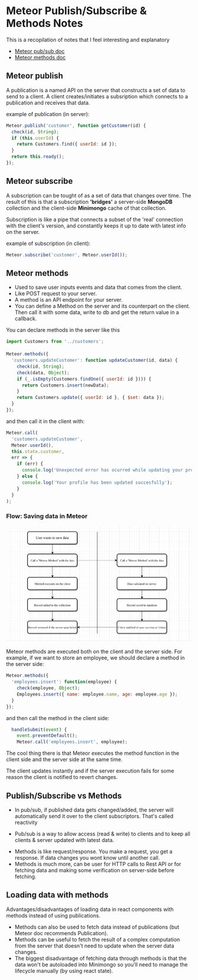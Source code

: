 # Meteor Publish/Subscribe & Methods Notes

This is a recopilation of notes that I feel interesting and explanatory

* [Meteor pub/sub doc](https://docs.meteor.com/api/pubsub.html)
* [Meteor methods doc](https://guide.meteor.com/methods.html)

## Meteor publish

A publication is a named API on the server that constructs a set of data to send to a client. A client creates/initiates a subsription which connects to a publication and receives that data.

example of publication (in server):

```javascript
Meteor.publish('customer', function getCustomer(id) {
  check(id, String);
  if (this.userId) {
    return Customers.find({ userId: id });
  }
  return this.ready();
});
```

## Meteor subscribe

A subscription can be tought of as a set of data that changes over time.
The result of this is that a subscription **'bridges'** a server-side **MongoDB** collection and the client-side **Minimongo** cache of that collection.

Subscription is like a pipe that connects a subset of the 'real' connection with the client's version, and constantly keeps it up to date with latest info on the server.

example of subscription (in client):

```javascript
Meteor.subscribe('customer', Meteor.userId());
```

## Meteor methods

* Used to save user inputs events and data that comes from the client.
* Like POST request to your server.
* A method is an API endpoint for your server.
* You can define a Method on the server and its counterpart on the client. Then call it with some data, write to db and get the return value in a callback.

You can declare methods in the server like this

```javascript
import Customers from '../customers';

Meteor.methods({
  'customers.updateCustomer': function updateCustomer(id, data) {
    check(id, String);
    check(data, Object);
    if (_.isEmpty(Customers.findOne({ userId: id }))) {
      return Customers.insert(newData);
    }
    return Customers.update({ userId: id }, { $set: data });
  }
});
```

and then call it in the client with:

```javascript
Meteor.call(
  'customers.updateCustomer',
  Meteor.userId(),
  this.state.customer,
  err => {
    if (err) {
      console.log('Unexpected error has ocurred while updating your profile.');
    } else {
      console.log('Your profile has been updated succesfully');
    }
  }
);
```

### Flow: Saving data in Meteor

![diagram](method-diagram.png "Meteor methods securely saving data")

Meteor methods are executed both on the client and the server side.
For example, if we want to store an employee, we should declare a method in the server side:

```javascript
Meteor.methods({
  'employees.insert': function(employee) {
    check(employee, Object);
    Employees.insert({ name: employee.name, age: employee.age });
  }
});
```

and then call the method in the client side:

```javascript
  handleSubmit(event) {
    event.preventDefault();
    Meteor.call('employees.insert', employee);
```

The cool thing there is that Meteor executes the method function in the client side and the server side at the same time.

The client updates instantly and if the server execution fails for some reason the client is notified to revert changes.

## Publish/Subscribe vs Methods

* In pub/sub, if published data gets changed/added, the server will automatically send it over to the client subscriptors. That's called reactivity

- Pub/sub is a way to allow access (read & write) to clients and to keep all clients & server updated with latest data.

* Methods is like request/response. You make a request, you get a response. If data changes you wont know until another call.
* Methods is much more, can be user for HTTP calls to Rest API or for fetching data and making some verification on server-side before fetching.

## Loading data with methods

Advantages/disadvantages of loading data in react components with methods instead of using publications.

* Methods can also be used to fetch data instead of publications (but Meteor doc recommends Publication).
* Methods can be useful to fetch the result of a complex computation from the server that doesn't need to update when the server data changes.
* The biggest disadvantage of fetching data through methods is that the data won't be autoloaded into Minimongo so you'll need to manage the lifecycle manually (by using react state).

